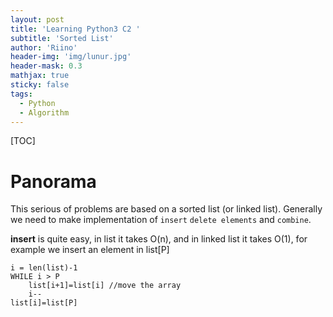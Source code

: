 ```yaml
---
layout: post
title: 'Learning Python3 C2 '
subtitle: 'Sorted List'
author: 'Riino'
header-img: 'img/lunur.jpg'
header-mask: 0.3
mathjax: true
sticky: false
tags:
  - Python
  - Algorithm
---
```


[TOC]

# Panorama

This serious of problems are based on a sorted list (or linked list). Generally we need to make implementation of `insert` `delete elements` and `combine`.

**insert** is quite easy, in list it takes O(n), and in linked list it takes O(1), for example we insert an element in list[P]

```
i = len(list)-1
WHILE i > P
	list[i+1]=list[i] //move the array
	i--
list[i]=list[P]
```

```

```
